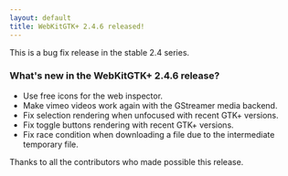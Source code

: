 ```yaml
---
layout: default
title: WebKitGTK+ 2.4.6 released!
---
```


This is a bug fix release in the stable 2.4 series.

### What's new in the WebKitGTK+ 2.4.6 release?

 - Use free icons for the web inspector.
 - Make vimeo videos work again with the GStreamer media backend.
 - Fix selection rendering when unfocused with recent GTK+ versions.
 - Fix toggle buttons rendering with recent GTK+ versions.
 - Fix race condition when downloading a file due to the intermediate
   temporary file.

Thanks to all the contributors who made possible this release.
